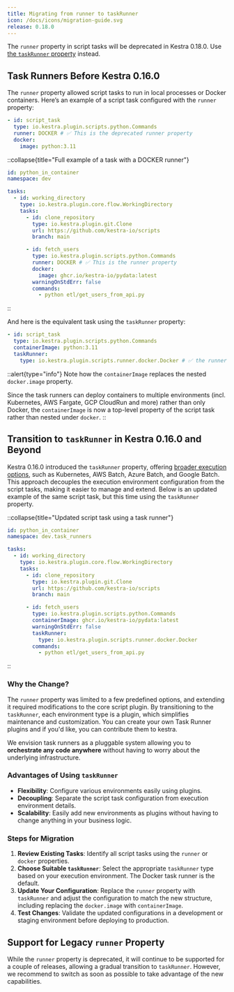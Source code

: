 ```yaml
---
title: Migrating from runner to taskRunner
icon: /docs/icons/migration-guide.svg
release: 0.18.0
---
```


The `runner` property in script tasks will be deprecated in Kestra 0.18.0. Use [the `taskRunner` property](../05.concepts/09.task-runners/index.md) instead.

## Task Runners Before Kestra 0.16.0

The `runner` property allowed script tasks to run in local processes or Docker containers. Here’s an example of a script task configured with the `runner` property:

```yaml
- id: script_task
  type: io.kestra.plugin.scripts.python.Commands
  runner: DOCKER # ✅ This is the deprecated runner property
  docker:
    image: python:3.11
```


::collapse{title="Full example of a task with a DOCKER runner"}
```yaml
id: python_in_container
namespace: dev

tasks:
  - id: working_directory
    type: io.kestra.plugin.core.flow.WorkingDirectory
    tasks:
      - id: clone_repository
        type: io.kestra.plugin.git.Clone
        url: https://github.com/kestra-io/scripts
        branch: main

      - id: fetch_users
        type: io.kestra.plugin.scripts.python.Commands
        runner: DOCKER # ✅ This is the runner property
        docker:
          image: ghcr.io/kestra-io/pydata:latest
        warningOnStdErr: false
        commands:
          - python etl/get_users_from_api.py
```
::

And here is the equivalent task using the `taskRunner` property:
```yaml
- id: script_task
  type: io.kestra.plugin.scripts.python.Commands
  containerImage: python:3.11
  taskRunner:
    type: io.kestra.plugin.scripts.runner.docker.Docker # ✅ the runner is now a plugin
```

::alert{type="info"}
Note how the `containerImage` replaces the nested `docker.image` property.

Since the task runners can deploy containers to multiple environments (incl. Kubernetes, AWS Fargate, GCP CloudRun and more) rather than only Docker, the `containerImage` is now a top-level property of the script task rather than nested under `docker`.
::


## Transition to `taskRunner` in Kestra 0.16.0 and Beyond

Kestra 0.16.0 introduced the `taskRunner` property, offering [broader execution options](../05.concepts/09.task-runners/05.types/index.md), such as Kubernetes, AWS Batch, Azure Batch, and Google Batch. This approach decouples the execution environment configuration from the script tasks, making it easier to manage and extend. Below is an updated example of the same script task, but this time using the `taskRunner` property.

::collapse{title="Updated script task using a task runner"}
```yaml
id: python_in_container
namespace: dev.task_runners

tasks:
  - id: working_directory
    type: io.kestra.plugin.core.flow.WorkingDirectory
    tasks:
      - id: clone_repository
        type: io.kestra.plugin.git.Clone
        url: https://github.com/kestra-io/scripts
        branch: main

      - id: fetch_users
        type: io.kestra.plugin.scripts.python.Commands
        containerImage: ghcr.io/kestra-io/pydata:latest
        warningOnStdErr: false
        taskRunner:
          type: io.kestra.plugin.scripts.runner.docker.Docker
        commands:
          - python etl/get_users_from_api.py
```
::

### Why the Change?

The `runner` property was limited to a few predefined options, and extending it required modifications to the core script plugin. By transitioning to the `taskRunner`, each environment type is a plugin, which simplifies maintenance and customization. You can create your own Task Runner plugins and if you'd like, you can contribute them to kestra.

We envision task runners as a pluggable system allowing you to **orchestrate any code anywhere** without having to worry about the underlying infrastructure.

### Advantages of Using `taskRunner`

- **Flexibility**: Configure various environments easily using plugins.
- **Decoupling**: Separate the script task configuration from execution environment details.
- **Scalability**: Easily add new environments as plugins without having to change anything in your business logic.


### Steps for Migration

1. **Review Existing Tasks**: Identify all script tasks using the `runner` or `docker` properties.
2. **Choose Suitable `taskRunner`**: Select the appropriate `taskRunner` type based on your execution environment. The Docker task runner is the default.
3. **Update Your Configuration**: Replace the `runner` property with `taskRunner` and adjust the configuration to match the new structure, including replacing the `docker.image` with `containerImage`.
4. **Test Changes**: Validate the updated configurations in a development or staging environment before deploying to production.

## Support for Legacy `runner` Property

While the `runner` property is deprecated, it will continue to be supported for a couple of releases, allowing a gradual transition to `taskRunner`. However, we recommend to switch as soon as possible to take advantage of the new capabilities.
